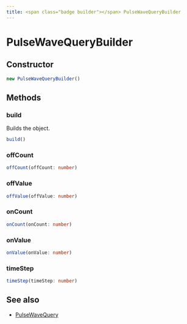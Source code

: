 ```yaml
---
title: <span class="badge builder"></span> PulseWaveQueryBuilder
---
```

# <span class="badge builder"></span> PulseWaveQueryBuilder

## Constructor

```typescript
new PulseWaveQueryBuilder()
```
## Methods

### <span class="badge object-method"></span> build

Builds the object.

```typescript
build()
```

### <span class="badge object-method"></span> offCount

```typescript
offCount(offCount: number)
```

### <span class="badge object-method"></span> offValue

```typescript
offValue(offValue: number)
```

### <span class="badge object-method"></span> onCount

```typescript
onCount(onCount: number)
```

### <span class="badge object-method"></span> onValue

```typescript
onValue(onValue: number)
```

### <span class="badge object-method"></span> timeStep

```typescript
timeStep(timeStep: number)
```

## See also

 * <span class="badge object-type-interface"></span> [PulseWaveQuery](./object-PulseWaveQuery.md)
